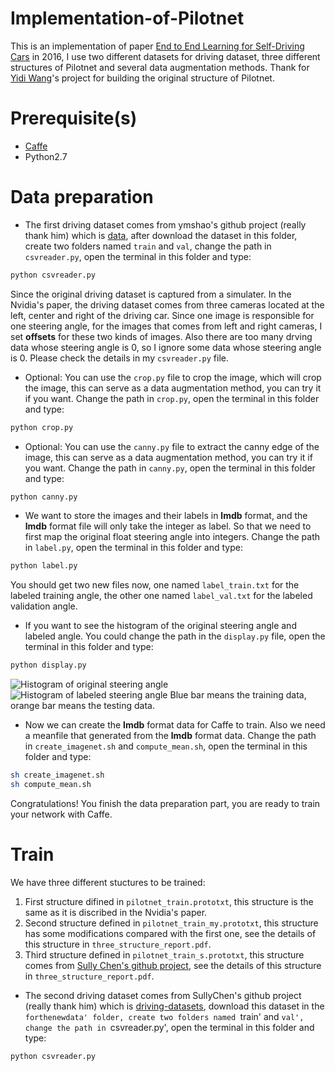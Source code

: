 # Implementation-of-Pilotnet
This is an implementation of paper [End to End Learning for Self-Driving Cars](https://images.nvidia.com/content/tegra/automotive/images/2016/solutions/pdf/end-to-end-dl-using-px.pdf) in 2016, I use two different datasets for driving dataset, three different structures of Pilotnet and several data augmentation methods. Thank for [Yidi Wang](https://github.com/yidiwang21/Caffe-PilotNet)'s project for building the original structure of Pilotnet. 
# Prerequisite(s)
* [Caffe](http://caffe.berkeleyvision.org/)
* Python2.7
# Data preparation
* The first driving dataset comes from ymshao's github project (really thank him) which is [data](https://github.com/ymshao/End-to-End-Learning-for-Self-Driving-Cars), after download the dataset in this folder, create two folders named `train` and `val`, change the path in `csvreader.py`, open the terminal in this folder and type: 
```bash
python csvreader.py
```
Since the original driving dataset is captured from a simulater. In the Nvidia's paper, the driving dataset comes from three cameras located at the left, center and right of the driving car. Since one image is responsible for one steering angle, for the images that comes from left and right cameras, I set **offsets** for these two kinds of images. Also there are too many drving data whose steering angle is 0, so I ignore some data whose steering angle is 0. Please check the details in my `csvreader.py` file. 
* Optional: You can use the `crop.py` file to crop the image, which will crop the image, this can serve as a data augmentation method, you can try it if you want. Change the path in `crop.py`, open the terminal in this folder and type: 
```bash
python crop.py
```
 * Optional: You can use the `canny.py` file to extract the canny edge of the image, this can serve as a data augmentation method, you can try it if you want. Change the path in `canny.py`, open the terminal in this folder and type: 
```bash
python canny.py
```
* We want to store the images and their labels in **lmdb** format, and the **lmdb** format file will only take the integer as label. So that we need to first map the original float steering angle into integers. Change the path in `label.py`, open the terminal in this folder and type: 
```bash
python label.py
```
You should get two new files now, one named `label_train.txt` for the labeled training angle, the other one named `label_val.txt` for the labeled validation angle.
* If you want to see the histogram of the original steering angle and labeled angle. You could change the path in the `display.py` file, open the terminal in this folder and type: 
```bash
python display.py
```
![Histogram of original steering angle](https://github.com/ZLJ2HAO/Implementation-of-Pilotnet/figure/1.png)
![Histogram of labeled steering angle](https://github.com/ZLJ2HAO/Implementation-of-Pilotnet/figure/2.png)
Blue bar means the training data, orange bar means the testing data.
* Now we can create the **lmdb** format data for Caffe to train. Also we need a meanfile that generated from the **lmdb** format data. Change the path in `create_imagenet.sh` and `compute_mean.sh`, open the terminal in this folder and type: 
```bash
sh create_imagenet.sh
sh compute_mean.sh
```
Congratulations! You finish the data preparation part, you are ready to train your network with Caffe.
# Train
We have three different stuctures to be trained: 
1. First structure difined in `pilotnet_train.prototxt`, this structure is the same as it is discribed in the Nvidia's paper.
2. Second structure defined in `pilotnet_train_my.prototxt`, this structure has some modifications compared with the first one, see the details of this structure in `three_structure_report.pdf`.
3. Third structure defined in `pilotnet_train_s.prototxt`, this structure comes from [Sully Chen's github project](https://github.com/SullyChen/Caffe-Autopilot), see the details of this structure in `three_structure_report.pdf`.


* The second driving dataset comes from SullyChen's github project (really thank him) which is [driving-datasets](https://github.com/SullyChen/driving-datasets), download this dataset in the `forthenewdata' folder, create two folders named `train' and `val', change the path in `csvreader.py', open the terminal in this folder and type:
```bash
python csvreader.py
```



